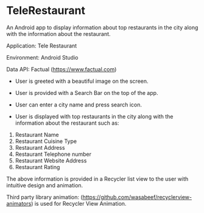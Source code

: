 # TeleRestaurant
An Android app to display information about top restaurants in the city along with the information about the restaurant.

Application: Tele Restaurant

Environment: Android Studio

Data API: Factual (https://www.factual.com)

- User is greeted with a beautiful image on the screen.

- User is provided with a Search Bar on the top of the app.

- User can enter a city name and press search icon.

- User is displayed with top restaurants in the city along with the information about the restaurant such as:

1. Restaurant Name
2. Restaurant Cuisine Type
3. Restaurant Address
4. Restaurant Telephone number
5. Restaurant Website Address
6. Restaurant Rating

The above information is provided in a Recycler list view to the user with intuitive design and animation.

Third party library animation: (https://github.com/wasabeef/recyclerview-animators) is used for Recycler View Animation.
